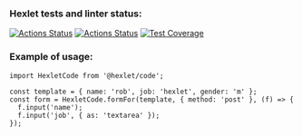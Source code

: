### Hexlet tests and linter status:
[![Actions Status](https://github.com/helene886/typescript-project-81/actions/workflows/hexlet-check.yml/badge.svg)](https://github.com/helene886/typescript-project-81/actions)
[![Actions Status](https://github.com/helene886/typescript-project-81/actions/workflows/ci-check.yml/badge.svg)](https://github.com/helene886/typescript-project-81/actions)
[![Test Coverage](https://api.codeclimate.com/v1/badges/c3b7cfc01abc2cb47a19/test_coverage)](https://codeclimate.com/github/helene886/typescript-project-81/test_coverage)

### Example of usage:
```
import HexletCode from '@hexlet/code';

const template = { name: 'rob', job: 'hexlet', gender: 'm' };
const form = HexletCode.formFor(template, { method: 'post' }, (f) => {
  f.input('name');
  f.input('job', { as: 'textarea' });
});
```
